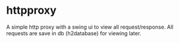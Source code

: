 httpproxy
=========

A simple http proxy with a swing ui to view all request/response. All requests are save in db (h2database) for viewing later.
